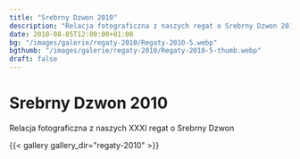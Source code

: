 ```yaml
---
title: "Srebrny Dzwon 2010"
description: "Relacja fotograficzna z naszych regat o Srebrny Dzwon 2010"
date: 2010-08-05T12:00:00+01:00
bg: "/images/galerie/regaty-2010/Regaty-2010-5.webp"
bgthumb: "/images/galerie/regaty-2010/Regaty-2010-5-thumb.webp"
draft: false
---
```


# Srebrny Dzwon 2010

Relacja fotograficzna z naszych XXXI regat o Srebrny Dzwon


{{< gallery gallery_dir="regaty-2010" >}}
